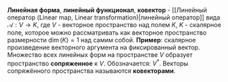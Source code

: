 **Линейная форма**, **линейный функционал**, **ковектор** - [[Линейный оператор (Linear map, Linear transformation)|линейный оператор]] вида $\mathcal A: V \rightarrow K$, где $V$ - векторное пространство над полем $K$, $K$ - скалярное поле, которое можно рассматривать как векторное пространство размерности $\dim(K) = 1$ над самим собой.
**Пример**: скалярное произведение векторного аргумента на фиксированный вектор.
Множество всех линейных форм на пространстве $V$ образует пространство **сопряженное** к $V$. Обозначается: $V^*$. Векторы сопряжённого пространства называются **ковекторами**.